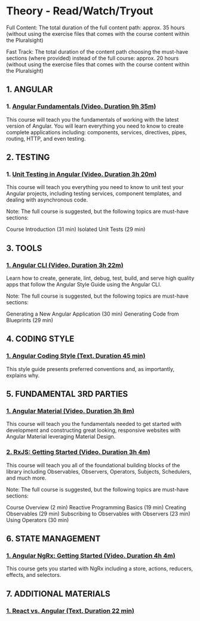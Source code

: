 # Theory - Read/Watch/Tryout

Full Content: The total duration of the full content path: approx. 35 hours (without using the exercise files that comes with the course content within the Pluralsight) 

Fast Track: The total duration of the content path choosing the must-have sections (where provided) instead of the full course: approx. 20 hours (without using the exercise files that comes with the course content within the Pluralsight) 

## 1. ANGULAR
### 1. [Angular Fundamentals (Video. Duration 9h 35m)](https://app.pluralsight.com/library/courses/angular-fundamentals/table-of-contents)
This course will teach you the fundamentals of working with the latest version of Angular. You will learn everything you need to know to create complete applications including: components, services, directives, pipes, routing, HTTP, and even testing.

## 2. TESTING
### 1. [Unit Testing in Angular (Video. Duration 3h 20m)](https://app.pluralsight.com/library/courses/unit-testing-angular/table-of-contents)
This course will teach you everything you need to know to unit test your Angular projects, including testing services, component templates, and dealing with asynchronous code.

Note: The full course is suggested, but the following topics are must-have sections:

Course Introduction (31 min)
Isolated Unit Tests (29 min)
## 3. TOOLS
### [1. Angular CLI (Video. Duration 3h 22m)](https://app.pluralsight.com/library/courses/angular-cli/table-of-contents)
Learn how to create, generate, lint, debug, test, build, and serve high quality apps that follow the Angular Style Guide using the Angular CLI.

Note: The full course is suggested, but the following topics are must-have sections:

Generating a New Angular Application (30 min)
Generating Code from Blueprints (29 min)
## 4. CODING STYLE
### [1. Angular Coding Style (Text. Duration 45 min)](https://angular.io/guide/styleguide)
This style guide presents preferred conventions and, as importantly, explains why.

## 5. FUNDAMENTAL 3RD PARTIES
### [1. Angular Material (Video. Duration 3h 8m)](https://app.pluralsight.com/library/courses/angular-material/table-of-contents)
This course will teach you the fundamentals needed to get started with development and constructing great looking, responsive websites with Angular Material leveraging Material Design.

### [2. RxJS: Getting Started (Video. Duration 3h 4m)](https://app.pluralsight.com/library/courses/rxjs-getting-started/table-of-contents)
This course will teach you all of the foundational building blocks of the library including Observables, Observers, Operators, Subjects, Schedulers, and much more.

Note: The full course is suggested, but the following topics are must-have sections:

Course Overview (2 min)
Reactive Programming Basics (19 min)
Creating Observables (29 min)
Subscribing to Observables with Observers (23 min)
Using Operators (30 min)

## 6. STATE MANAGEMENT
### [1. Angular NgRx: Getting Started (Video. Duration 4h 4m)](https://app.pluralsight.com/library/courses/angular-ngrx-getting-started/table-of-contents)
This course gets you started with NgRx including a store, actions, reducers, effects, and selectors.

## 7. ADDITIONAL MATERIALS
### [1. React vs. Angular (Text. Duration 22 min)](https://app.pluralsight.com/guides/react-vs-angular-2)
